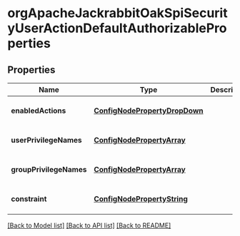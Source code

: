 # orgApacheJackrabbitOakSpiSecurityUserActionDefaultAuthorizableProperties

## Properties
Name | Type | Description | Notes
------------ | ------------- | ------------- | -------------
**enabledActions** | [**ConfigNodePropertyDropDown**](ConfigNodePropertyDropDown.md) |  | [optional] [default to null]
**userPrivilegeNames** | [**ConfigNodePropertyArray**](ConfigNodePropertyArray.md) |  | [optional] [default to null]
**groupPrivilegeNames** | [**ConfigNodePropertyArray**](ConfigNodePropertyArray.md) |  | [optional] [default to null]
**constraint** | [**ConfigNodePropertyString**](ConfigNodePropertyString.md) |  | [optional] [default to null]

[[Back to Model list]](../README.md#documentation-for-models) [[Back to API list]](../README.md#documentation-for-api-endpoints) [[Back to README]](../README.md)


